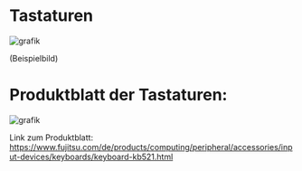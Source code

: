 # Tastaturen

![grafik](https://user-images.githubusercontent.com/44226321/210723339-7c503a7e-4011-4d60-8b02-419b943eefcb.png)

(Beispielbild)

# Produktblatt der Tastaturen:

![grafik](https://user-images.githubusercontent.com/44226321/210723292-3e6bebc4-4fb1-46a6-8004-8f3fb180a132.png)

Link zum Produktblatt: https://www.fujitsu.com/de/products/computing/peripheral/accessories/input-devices/keyboards/keyboard-kb521.html
